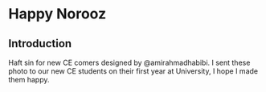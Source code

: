 # Happy Norooz

## Introduction

Haft sin for new CE comers designed by @amirahmadhabibi.
I sent these photo to our new CE students on their first year at University, I hope I made them happy.
